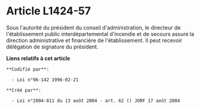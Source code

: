 # Article L1424-57

Sous l'autorité du président du conseil d'administration, le directeur de l'établissement public interdépartemental
d'incendie et de secours assure la direction administrative et financière de l'établissement. Il peut recevoir délégation de
signature du président.

**Liens relatifs à cet article**

	**Codifié par**:

	  - Loi n°96-142 1996-02-21

	**Créé par**:

	  - Loi n°2004-811 du 13 août 2004 - art. 62 () JORF 17 août 2004
